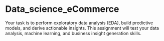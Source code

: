 # Data_science_eCommerce
Your task is to perform exploratory data analysis (EDA), build predictive models, and derive actionable insights. This assignment will test your data analysis, machine learning, and business insight generation skills.

